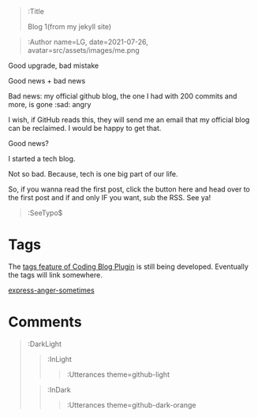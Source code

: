 > :Title
>
> Blog 1(from my jekyll site)

> :Author name=LG,
>         date=2021-07-26,
>         avatar=src/assets/images/me.png

Good upgrade, bad mistake

Good news + bad news

Bad news: my official github blog, the one I had with 200 commits and more, is gone :sad: angry

I wish, if GitHub reads this, they will send me an email that my official blog can be reclaimed. I would be happy to get that.

Good news?

I started a tech blog.

Not so bad. Because, tech is one big part of our life.

So, if you wanna read the first post, click the button here and head over to the first post and if and only IF you want, sub the RSS. See ya!

> :SeeTypo$

# Tags

The [tags feature of Coding Blog Plugin](https://connect-platform.github.io/coding-blog-plugin/tags) is still being developed.  Eventually the tags will link somewhere.

[express-anger-sometimes](:Tag)

# Comments

> :DarkLight
> > :InLight
> >
> > > :Utterances theme=github-light
>
> > :InDark
> >
> > > :Utterances theme=github-dark-orange
